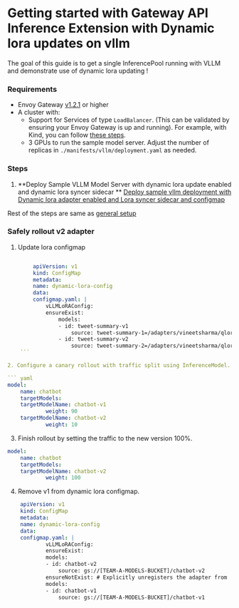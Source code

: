 # Getting started with Gateway API Inference Extension with Dynamic lora updates on vllm

The goal of this guide is to get a single InferencePool running with VLLM and demonstrate use of dynamic lora updating ! 

### Requirements
 - Envoy Gateway [v1.2.1](https://gateway.envoyproxy.io/docs/install/install-yaml/#install-with-yaml) or higher
 - A cluster with:
   - Support for Services of type `LoadBalancer`. (This can be validated by ensuring your Envoy Gateway is up and running). For example, with Kind,
     you can follow [these steps](https://kind.sigs.k8s.io/docs/user/loadbalancer).
   - 3 GPUs to run the sample model server. Adjust the number of replicas in `./manifests/vllm/deployment.yaml` as needed.

### Steps

1. **Deploy Sample VLLM Model Server with dynamic lora update enabled and dynamic lora syncer sidecar **
    [Deploy sample vllm deployment with Dynamic lora adapter enabled and Lora syncer sidecar and configmap](https://github.com/kubernetes-sigs/gateway-api-inference-extension/blob/main/pkg/manifests/vllm/dynamic-lora-sidecar/deployment.yaml)

Rest of the steps are same as [general setup](https://github.com/kubernetes-sigs/gateway-api-inference-extension/blob/main/site-src/guides/index.md)


### Safely rollout v2 adapter
    
1. Update lora configmap

``` yaml

        apiVersion: v1
        kind: ConfigMap
        metadata:
        name: dynamic-lora-config
        data:
        configmap.yaml: |
            vLLMLoRAConfig:
            ensureExist:   
                models:
                - id: tweet-summary-v1
                    source: tweet-summary-1=/adapters/vineetsharma/qlora-adapter-Llama-2-7b-hf-TweetSumm_1
                - id: tweet-summary-v2
                    source: tweet-summary-2=/adapters/vineetsharma/qlora-adapter-Llama-2-7b-hf-TweetSumm_2
    ```

2. Configure a canary rollout with traffic split using InferenceModel. In this example, 10% of traffic to the chatbot model will be sent to `tweet-summary-3`.

``` yaml
model:
    name: chatbot
    targetModels:
    targetModelName: chatbot-v1
            weight: 90
    targetModelName: chatbot-v2
            weight: 10
```
            
3. Finish rollout by setting the traffic to the new version 100%.
```yaml
model:
    name: chatbot
    targetModels:
    targetModelName: chatbot-v2
            weight: 100
```
    
4. Remove v1 from dynamic lora configmap.
```yaml
    apiVersion: v1
    kind: ConfigMap
    metadata:
    name: dynamic-lora-config
    data:
    configmap.yaml: |
            vLLMLoRAConfig:
            ensureExist:
            models:
            - id: chatbot-v2
                source: gs://[TEAM-A-MODELS-BUCKET]/chatbot-v2
            ensureNotExist: # Explicitly unregisters the adapter from  model servers
            models:
            - id: chatbot-v1
                source: gs://[TEAM-A-MODELS-BUCKET]/chatbot-v1
```
